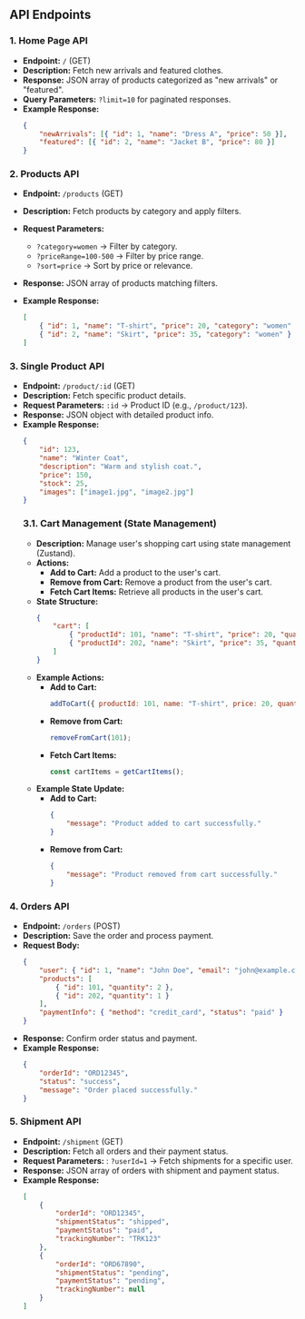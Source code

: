 ## API Endpoints

### 1. Home Page API
- **Endpoint:** `/` (GET)
- **Description:** Fetch new arrivals and featured clothes.
- **Response:** JSON array of products categorized as "new arrivals" or "featured".
- **Query Parameters:** `?limit=10` for paginated responses.
- **Example Response:**
    ```json
    {
        "newArrivals": [{ "id": 1, "name": "Dress A", "price": 50 }],
        "featured": [{ "id": 2, "name": "Jacket B", "price": 80 }]
    }
    ```

### 2. Products API
- **Endpoint:** `/products` (GET)
- **Description:** Fetch products by category and apply filters.
- **Request Parameters:**
    - `?category=women` → Filter by category.
    - `?priceRange=100-500` → Filter by price range.
    - `?sort=price` → Sort by price or relevance.
- **Response:** JSON array of products matching filters.

- **Example Response:**
    ```json
    [
        { "id": 1, "name": "T-shirt", "price": 20, "category": "women" },
        { "id": 2, "name": "Skirt", "price": 35, "category": "women" }
    ]
    ```

### 3. Single Product API
- **Endpoint:** `/product/:id` (GET)
- **Description:** Fetch specific product details.
- **Request Parameters:** `:id` → Product ID (e.g., `/product/123`).
- **Response:** JSON object with detailed product info.
- **Example Response:**
    ```json
    {
        "id": 123,
        "name": "Winter Coat",
        "description": "Warm and stylish coat.",
        "price": 150,
        "stock": 25,
        "images": ["image1.jpg", "image2.jpg"]
    }
    ```
    ### 3.1. Cart Management (State Management)
    - **Description:** Manage user's shopping cart using state management (Zustand).
    - **Actions:**
        - **Add to Cart:** Add a product to the user's cart.
        - **Remove from Cart:** Remove a product from the user's cart.
        - **Fetch Cart Items:** Retrieve all products in the user's cart.
    - **State Structure:**
        ```json
        {
            "cart": [
                { "productId": 101, "name": "T-shirt", "price": 20, "quantity": 2 },
                { "productId": 202, "name": "Skirt", "price": 35, "quantity": 1 }
            ]
        }
        ```
    - **Example Actions:**
        - **Add to Cart:**
            ```javascript
            addToCart({ productId: 101, name: "T-shirt", price: 20, quantity: 2 });
            ```
        - **Remove from Cart:**
            ```javascript
            removeFromCart(101);
            ```
        - **Fetch Cart Items:**
            ```javascript
            const cartItems = getCartItems();
            ```
    - **Example State Update:**
        - **Add to Cart:**
            ```json
            {
                "message": "Product added to cart successfully."
            }
            ```
        - **Remove from Cart:**
            ```json
            {
                "message": "Product removed from cart successfully."
            }
            ```

### 4. Orders API
- **Endpoint:** `/orders` (POST)
- **Description:** Save the order and process payment.
- **Request Body:**
    ```json
    {
        "user": { "id": 1, "name": "John Doe", "email": "john@example.com" },
        "products": [
            { "id": 101, "quantity": 2 },
            { "id": 202, "quantity": 1 }
        ],
        "paymentInfo": { "method": "credit_card", "status": "paid" }
    }
    ```
- **Response:** Confirm order status and payment.
- **Example Response:**
    ```json
    {
        "orderId": "ORD12345",
        "status": "success",
        "message": "Order placed successfully."
    }
    ```

### 5. Shipment API
- **Endpoint:** `/shipment` (GET)
- **Description:** Fetch all orders and their payment status.
- **Request Parameters:** : `?userId=1` → Fetch shipments for a specific user.
- **Response:** JSON array of orders with shipment and payment status.
- **Example Response:**
    ```json
    [
        {
            "orderId": "ORD12345",
            "shipmentStatus": "shipped",
            "paymentStatus": "paid",
            "trackingNumber": "TRK123"
        },
        {
            "orderId": "ORD67890",
            "shipmentStatus": "pending",
            "paymentStatus": "pending",
            "trackingNumber": null
        }
    ]
    ```
